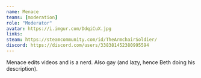 ```yaml
---
name: Menace
teams: [moderation]
role: "Moderator"
avatar: https://i.imgur.com/DdqiCuX.jpg   
links: 
steam: https://steamcommunity.com/id/TheArmchairSoldier/
discord: https://discord.com/users/338381452380995594
---
```

Menace edits videos and is a nerd. Also gay (and lazy, hence Beth doing his description).

